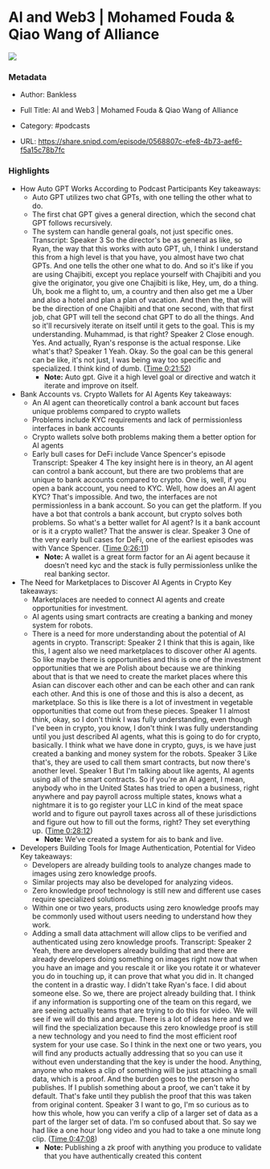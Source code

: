 # AI and Web3 | Mohamed Fouda & Qiao Wang of Alliance

![](https://wsrv.nl/?url=https%3A%2F%2Fssl-static.libsyn.com%2Fp%2Fassets%2Fc%2Ff%2Fd%2F4%2Fcfd431701301218b%2Fbankless-logo_1.png&w=100&h=100)

### Metadata

- Author: Bankless
- Full Title: AI and Web3 | Mohamed Fouda & Qiao Wang of Alliance
- Category: #podcasts



- URL: https://share.snipd.com/episode/0568807c-efe8-4b73-aef6-f5a15c78b7fc

### Highlights

- How Auto GPT Works According to Podcast Participants
  Key takeaways:
  - Auto GPT utilizes two chat GPTs, with one telling the other what to do.
  - The first chat GPT gives a general direction, which the second chat GPT follows recursively.
  - The system can handle general goals, not just specific ones.
  Transcript:
  Speaker 3
  So the director's be as general as like, so Ryan, the way that this works with auto GPT, uh, I think I understand this from a high level is that you have, you almost have two chat GPTs. And one tells the other one what to do. And so it's like if you are using Chajibiti, except you replace yourself with Chajibiti and you give the originator, you give one Chajibiti is like, Hey, um, do a thing. Uh, book me a flight to, um, a country and then also get me a Uber and also a hotel and plan a plan of vacation. And then the, that will be the direction of one Chajibiti and that one second, with that first job, chat GPT will tell the second chat GPT to do all the things. And so it'll recursively iterate on itself until it gets to the goal. This is my understanding. Muhammad, is that right?
  Speaker 2
  Close enough. Yes. And actually, Ryan's response is the actual response. Like what's that?
  Speaker 1
  Yeah. Okay. So the goal can be this general can be like, it's not just, I was being way too specific and specialized. I think kind of dumb. ([Time 0:21:52](https://share.snipd.com/snip/da796b28-c7b3-4eb8-97c5-62b27c1590aa))
    - **Note:** Auto gpt. Give it a high level goal or directive and watch it iterate and improve on itself.
- Bank Accounts vs. Crypto Wallets for AI Agents
  Key takeaways:
  - An AI agent can theoretically control a bank account but faces unique problems compared to crypto wallets
  - Problems include KYC requirements and lack of permissionless interfaces in bank accounts
  - Crypto wallets solve both problems making them a better option for AI agents
  - Early bull cases for DeFi include Vance Spencer's episode
  Transcript:
  Speaker 4
  The key insight here is in theory, an AI agent can control a bank account, but there are two problems that are unique to bank accounts compared to crypto. One is, well, if you open a bank account, you need to KYC. Well, how does an AI agent KYC? That's impossible. And two, the interfaces are not permissionless in a bank account. So you can get the platform. If you have a bot that controls a bank account, but crypto solves both problems. So what's a better wallet for AI agent? Is it a bank account or is it a crypto wallet? That the answer is clear.
  Speaker 3
  One of the very early bull cases for DeFi, one of the earliest episodes was with Vance Spencer. ([Time 0:26:11](https://share.snipd.com/snip/0a8d29c3-be6c-42d3-a5f2-cd6d045220b9))
    - **Note:** A wallet is a great form factor for an Ai agent because it doesn’t need kyc and the stack is fully permissionless unlike the real banking sector.
- The Need for Marketplaces to Discover AI Agents in Crypto
  Key takeaways:
  - Marketplaces are needed to connect AI agents and create opportunities for investment.
  - AI agents using smart contracts are creating a banking and money system for robots.
  - There is a need for more understanding about the potential of AI agents in crypto.
  Transcript:
  Speaker 2
  I think that this is again, like this, I agent also we need marketplaces to discover other AI agents. So like maybe there is opportunities and this is one of the investment opportunities that we are Polish about because we are thinking about that is that we need to create the market places where this Asian can discover each other and can be each other and can rank each other. And this is one of those and this is also a decent, as marketplace. So this is like there is a lot of investment in vegetable opportunities that come out from these pieces.
  Speaker 1
  I almost think, okay, so I don't think I was fully understanding, even though I've been in crypto, you know, I don't think I was fully understanding until you just described AI agents, what this is going to do for crypto, basically. I think what we have done in crypto, guys, is we have just created a banking and money system for the robots.
  Speaker 3
  Like that's, they are used to call them smart contracts, but now there's another level.
  Speaker 1
  But I'm talking about like agents, AI agents using all of the smart contracts. So if you're an AI agent, I mean, anybody who in the United States has tried to open a business, right anywhere and pay payroll across multiple states, knows what a nightmare it is to go register your LLC in kind of the meat space world and to figure out payroll taxes across all of these jurisdictions and figure out how to fill out the forms, right? They set everything up. ([Time 0:28:12](https://share.snipd.com/snip/4eb4fa12-cac7-449a-80e7-5eb2fead6129))
    - **Note:** We’ve created a system for ais to bank and live.
- Developers Building Tools for Image Authentication, Potential for Video
  Key takeaways:
  - Developers are already building tools to analyze changes made to images using zero knowledge proofs.
  - Similar projects may also be developed for analyzing videos.
  - Zero knowledge proof technology is still new and different use cases require specialized solutions.
  - Within one or two years, products using zero knowledge proofs may be commonly used without users needing to understand how they work.
  - Adding a small data attachment will allow clips to be verified and authenticated using zero knowledge proofs.
  Transcript:
  Speaker 2
  Yeah, there are developers already building that and there are already developers doing something on images right now that when you have an image and you rescale it or like you rotate it or whatever you do in touching up, it can prove that what you did in. It changed the content in a drastic way. I didn't take Ryan's face. I did about someone else. So we, there are project already building that. I think if any information is supporting one of the team on this regard, we are seeing actually teams that are trying to do this for video. We will see if we will do this and argue. There is a lot of ideas here and we will find the specialization because this zero knowledge proof is still a new technology and you need to find the most efficient roof system for your use case. So I think in the next one or two years, you will find any products actually addressing that so you can use it without even understanding that the key is under the hood. Anything, anyone who makes a clip of something will be just attaching a small data, which is a proof. And the burden goes to the person who publishes. If I publish something about a proof, we can't take it by default. That's fake until they publish the proof that this was taken from original content.
  Speaker 3
  I want to go, I'm so curious as to how this whole, how you can verify a clip of a larger set of data as a part of the larger set of data. I'm so confused about that. So say we had like a one hour long video and you had to take a one minute long clip. ([Time 0:47:08](https://share.snipd.com/snip/b7566b0c-f228-4948-a975-631f32e2f5d9))
    - **Note:** Publishing a zk proof with anything you produce to validate that you have authentically created this content
